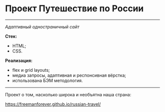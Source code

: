 # Проект Путешествие по России
------

_Адаптивный одностраничный сайт_

**Стек:**

- HTML;
- CSS.

**Реализация:**

- flex и grid layouts;
- медиа запросы, адаптивная и респонсивная вёрстка;
- использована БЭМ методология.
___

Проект о том, насколько широка и необъятна наша страна:

https://freemanforever.github.io/russian-travel/
